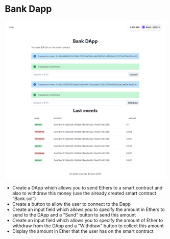 # Bank Dapp

![alt text](https://raw.githubusercontent.com/leopaul29/Bank-with-Wagmi-V2-Viem-V2-and-RainbowKit-V2/main/bank.png)

- Create a DApp which allows you to send Ethers to a smart contract and also to withdraw this money (use the already created smart contract “Bank.sol”)
- Create a button to allow the user to connect to the Dapp
- Create an input field which allows you to specify the amount in Ethers to send to the DApp and a "Send" button to send this amount
- Create an input field which allows you to specify the amount of Ether to withdraw from the DApp and a "Withdraw" button to collect this amount
- Display the amount in Ether that the user has on the smart contract
